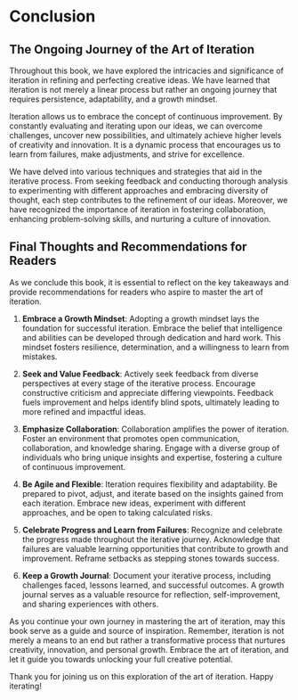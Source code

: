 # Conclusion

The Ongoing Journey of the Art of Iteration
-------------------------------------------

Throughout this book, we have explored the intricacies and significance of iteration in refining and perfecting creative ideas. We have learned that iteration is not merely a linear process but rather an ongoing journey that requires persistence, adaptability, and a growth mindset.

Iteration allows us to embrace the concept of continuous improvement. By constantly evaluating and iterating upon our ideas, we can overcome challenges, uncover new possibilities, and ultimately achieve higher levels of creativity and innovation. It is a dynamic process that encourages us to learn from failures, make adjustments, and strive for excellence.

We have delved into various techniques and strategies that aid in the iterative process. From seeking feedback and conducting thorough analysis to experimenting with different approaches and embracing diversity of thought, each step contributes to the refinement of our ideas. Moreover, we have recognized the importance of iteration in fostering collaboration, enhancing problem-solving skills, and nurturing a culture of innovation.

Final Thoughts and Recommendations for Readers
----------------------------------------------

As we conclude this book, it is essential to reflect on the key takeaways and provide recommendations for readers who aspire to master the art of iteration.

1. **Embrace a Growth Mindset**: Adopting a growth mindset lays the foundation for successful iteration. Embrace the belief that intelligence and abilities can be developed through dedication and hard work. This mindset fosters resilience, determination, and a willingness to learn from mistakes.

2. **Seek and Value Feedback**: Actively seek feedback from diverse perspectives at every stage of the iterative process. Encourage constructive criticism and appreciate differing viewpoints. Feedback fuels improvement and helps identify blind spots, ultimately leading to more refined and impactful ideas.

3. **Emphasize Collaboration**: Collaboration amplifies the power of iteration. Foster an environment that promotes open communication, collaboration, and knowledge sharing. Engage with a diverse group of individuals who bring unique insights and expertise, fostering a culture of continuous improvement.

4. **Be Agile and Flexible**: Iteration requires flexibility and adaptability. Be prepared to pivot, adjust, and iterate based on the insights gained from each iteration. Embrace new ideas, experiment with different approaches, and be open to taking calculated risks.

5. **Celebrate Progress and Learn from Failures**: Recognize and celebrate the progress made throughout the iterative journey. Acknowledge that failures are valuable learning opportunities that contribute to growth and improvement. Reframe setbacks as stepping stones towards success.

6. **Keep a Growth Journal**: Document your iterative process, including challenges faced, lessons learned, and successful outcomes. A growth journal serves as a valuable resource for reflection, self-improvement, and sharing experiences with others.

As you continue your own journey in mastering the art of iteration, may this book serve as a guide and source of inspiration. Remember, iteration is not merely a means to an end but rather a transformative process that nurtures creativity, innovation, and personal growth. Embrace the art of iteration, and let it guide you towards unlocking your full creative potential.

Thank you for joining us on this exploration of the art of iteration. Happy iterating!